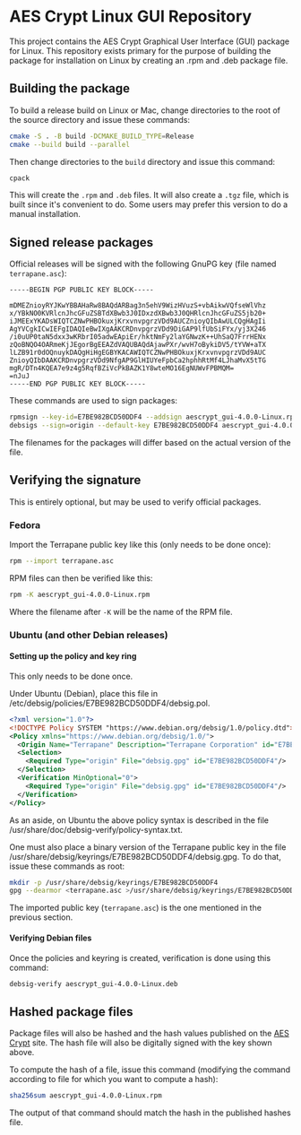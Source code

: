 # AES Crypt Linux GUI Repository

This project contains the AES Crypt Graphical User Interface (GUI) package
for Linux.  This repository exists primary for the purpose of building
the package for installation on Linux by creating an .rpm and .deb package
file.

## Building the package

To build a release build on Linux or Mac, change directories to the root of the
source directory and issue these commands:

```bash
cmake -S . -B build -DCMAKE_BUILD_TYPE=Release
cmake --build build --parallel
```

Then change directories to the `build` directory and issue this command:

```bash
cpack
```

This will create the `.rpm` and `.deb` files.  It will also create a `.tgz`
file, which is built since it's convenient to do.  Some users may prefer
this version to do a manual installation.

## Signed release packages

Official releases will be signed with the following GnuPG key (file named
`terrapane.asc`):

```text
-----BEGIN PGP PUBLIC KEY BLOCK-----

mDMEZnioyRYJKwYBBAHaRw8BAQdARBag3n5ehV9WizHVuzS+vbAikwVQfseWlVhz
x/YBkNO0KVRlcnJhcGFuZSBTdXBwb3J0IDxzdXBwb3J0QHRlcnJhcGFuZS5jb20+
iJMEExYKADsWIQTCZNwPHBOkuxjKrxvnvpgrzVDd9AUCZnioyQIbAwULCQgHAgIi
AgYVCgkICwIEFgIDAQIeBwIXgAAKCRDnvpgrzVDd9DiGAP9lfUbSiFYx/yj3X246
/i0uUP0taN5dxx3wKRbrI05adwEApiEr/hktNmFy2laYGNwzK++UhSaQ7FrrHENx
zQoBNQO4OARmeKjJEgorBgEEAZdVAQUBAQdAjawPXr/wvH7oBykiDV5/tYVW+aTX
lLZB91r0dOQnuykDAQgHiHgEGBYKACAWIQTCZNwPHBOkuxjKrxvnvpgrzVDd9AUC
ZnioyQIbDAAKCRDnvpgrzVDd9NfgAP9GlHIUYeFpbCa2hphhRtMf4LJhaMvX5tTG
mgR/DTn4KQEA7e9z4g5RqfBZiVcPkBAZK1Y8wteMO16EgNUWvFPBMQM=
=nJuJ
-----END PGP PUBLIC KEY BLOCK-----
```

These commands are used to sign packages:

```bash
rpmsign --key-id=E7BE982BCD50DDF4 --addsign aescrypt_gui-4.0.0-Linux.rpm
debsigs --sign=origin --default-key E7BE982BCD50DDF4 aescrypt_gui-4.0.0-Linux.deb
```

The filenames for the packages will differ based on the actual version of
the file.

## Verifying the signature

This is entirely optional, but may be used to verify official packages.

### Fedora

Import the Terrapane public key like this (only needs to be done once):

```bash
rpm --import terrapane.asc
```

RPM files can then be verified like this:

```bash
rpm -K aescrypt_gui-4.0.0-Linux.rpm
```

Where the filename after `-K` will be the name of the RPM file.

### Ubuntu (and other Debian releases)

#### Setting up the policy and key ring

This only needs to be done once.

Under Ubuntu (Debian), place this file in
/etc/debsig/policies/E7BE982BCD50DDF4/debsig.pol.

```xml
<?xml version="1.0"?>
<!DOCTYPE Policy SYSTEM "https://www.debian.org/debsig/1.0/policy.dtd">
<Policy xmlns="https://www.debian.org/debsig/1.0/">
  <Origin Name="Terrapane" Description="Terrapane Corporation" id="E7BE982BCD50DDF4"/>
  <Selection>
    <Required Type="origin" File="debsig.gpg" id="E7BE982BCD50DDF4"/>
  </Selection>
  <Verification MinOptional="0">
    <Required Type="origin" File="debsig.gpg" id="E7BE982BCD50DDF4"/>
  </Verification>
</Policy>
```

As an aside, on Ubuntu the above policy syntax is described in the file
/usr/share/doc/debsig-verify/policy-syntax.txt.

One must also place a binary version of the Terrapane public key in the file
/usr/share/debsig/keyrings/E7BE982BCD50DDF4/debsig.gpg.  To do that, issue
these commands as root:

```bash
mkdir -p /usr/share/debsig/keyrings/E7BE982BCD50DDF4
gpg --dearmor <terrapane.asc >/usr/share/debsig/keyrings/E7BE982BCD50DDF4/debsig.gpg
```

The imported public key (`terrapane.asc`) is the one mentioned in the previous
section.

#### Verifying Debian files

Once the policies and keyring is created, verification is done using this
command:

```bash
debsig-verify aescrypt_gui-4.0.0-Linux.deb
```

## Hashed package files

Package files will also be hashed and the hash values published on the
[AES Crypt](https://www.aescrypt.com/) site.  The hash file will also be
digitally signed with the key shown above.

To compute the hash of a file, issue this command (modifying the command
according to file for which you want to compute a hash):

```bash
sha256sum aescrypt_gui-4.0.0-Linux.rpm
```

The output of that command should match the hash in the published hashes file.
